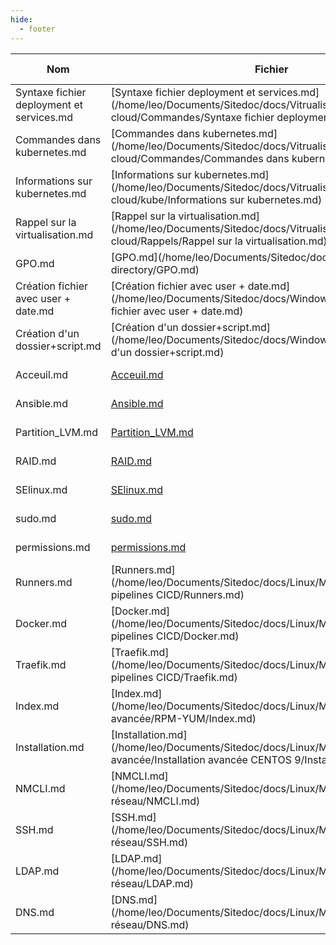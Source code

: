 ```yaml
---
hide:
  - footer
---
```

| Nom |Fichier | Date de création | 
| --- | --- | --- |
| Syntaxe fichier deployment et services.md | [Syntaxe fichier deployment et services.md](/home/leo/Documents/Sitedoc/docs/Vitrualisation & cloud/Commandes/Syntaxe fichier deployment et services.md) | 2023-01-11 |
| Commandes dans kubernetes.md | [Commandes dans kubernetes.md](/home/leo/Documents/Sitedoc/docs/Vitrualisation & cloud/Commandes/Commandes dans kubernetes.md) | 2023-01-11 |
| Informations sur kubernetes.md | [Informations sur kubernetes.md](/home/leo/Documents/Sitedoc/docs/Vitrualisation & cloud/kube/Informations sur kubernetes.md) | 2023-01-11 |
| Rappel sur la virtualisation.md | [Rappel sur la virtualisation.md](/home/leo/Documents/Sitedoc/docs/Vitrualisation & cloud/Rappels/Rappel sur la virtualisation.md) | 2023-01-11 |
| GPO.md | [GPO.md](/home/leo/Documents/Sitedoc/docs/Windows/Active directory/GPO.md) | 2023-01-11 |
| Création fichier avec user + date.md | [Création fichier avec user + date.md](/home/leo/Documents/Sitedoc/docs/Windows/Powershell/Création fichier avec user + date.md) | 2023-01-11 |
| Création d'un dossier+script.md | [Création d'un dossier+script.md](/home/leo/Documents/Sitedoc/docs/Windows/Powershell/Création d'un dossier+script.md) | 2023-01-11 |
| Acceuil.md | [Acceuil.md](/home/leo/Documents/Sitedoc/docs/Acceuil.md) | 2023-02-26 |
| Ansible.md | [Ansible.md](/home/leo/Documents/Sitedoc/docs/Linux/Bachelor/deploiement_ansible/Ansible.md) | 2023-02-14 |
| Partition_LVM.md | [Partition_LVM.md](/home/leo/Documents/Sitedoc/docs/Linux/Bachelor/Partionnement/Partition_LVM.md) | 2023-02-14 |
| RAID.md | [RAID.md](/home/leo/Documents/Sitedoc/docs/Linux/Bachelor/Partionnement/RAID.md) | 2023-02-14 |
| SElinux.md | [SElinux.md](/home/leo/Documents/Sitedoc/docs/Linux/Master/Sécurité/SElinux.md) | 2023-01-27 |
| sudo.md | [sudo.md](/home/leo/Documents/Sitedoc/docs/Linux/Master/Sécurité/sudo.md) | 2023-01-27 |
| permissions.md | [permissions.md](/home/leo/Documents/Sitedoc/docs/Linux/Master/Sécurité/permissions.md) | 2023-01-26 |
| Runners.md | [Runners.md](/home/leo/Documents/Sitedoc/docs/Linux/Master/Conteneur et pipelines CICD/Runners.md) | 2023-02-22 |
| Docker.md | [Docker.md](/home/leo/Documents/Sitedoc/docs/Linux/Master/Conteneur et pipelines CICD/Docker.md) | 2023-02-20 |
| Traefik.md | [Traefik.md](/home/leo/Documents/Sitedoc/docs/Linux/Master/Conteneur et pipelines CICD/Traefik.md) | 2023-02-22 |
| Index.md | [Index.md](/home/leo/Documents/Sitedoc/docs/Linux/Master/Administration avancée/RPM-YUM/Index.md) | 2023-01-11 |
| Installation.md | [Installation.md](/home/leo/Documents/Sitedoc/docs/Linux/Master/Administration avancée/Installation avancée CENTOS 9/Installation.md) | 2023-01-26 |
| NMCLI.md | [NMCLI.md](/home/leo/Documents/Sitedoc/docs/Linux/Master/Administration réseau/NMCLI.md) | 2023-02-14 |
| SSH.md | [SSH.md](/home/leo/Documents/Sitedoc/docs/Linux/Master/Administration réseau/SSH.md) | 2023-02-16 |
| LDAP.md | [LDAP.md](/home/leo/Documents/Sitedoc/docs/Linux/Master/Administration réseau/LDAP.md) | 2023-02-16 |
| DNS.md | [DNS.md](/home/leo/Documents/Sitedoc/docs/Linux/Master/Administration réseau/DNS.md) | 2023-02-22 |

